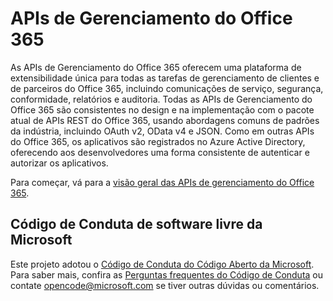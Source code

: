 # <a name="office-365-management-apis"></a>APIs de Gerenciamento do Office 365

As APIs de Gerenciamento do Office 365 oferecem uma plataforma de extensibilidade única para todas as tarefas de gerenciamento de clientes e de parceiros do Office 365, incluindo comunicações de serviço, segurança, conformidade, relatórios e auditoria. Todas as APIs de Gerenciamento do Office 365 são consistentes no design e na implementação com o pacote atual de APIs REST do Office 365, usando abordagens comuns de padrões da indústria, incluindo OAuth v2, OData v4 e JSON. Como em outras APIs do Office 365, os aplicativos são registrados no Azure Active Directory, oferecendo aos desenvolvedores uma forma consistente de autenticar e autorizar os aplicativos.

Para começar, vá para a [visão geral das APIs de gerenciamento do Office 365](https://docs.microsoft.com/office/office-365-management-api/office-365-management-apis-overview).



## <a name="microsoft-open-source-code-of-conduct"></a>Código de Conduta de software livre da Microsoft
Este projeto adotou o [Código de Conduta do Código Aberto da Microsoft](https://opensource.microsoft.com/codeofconduct/). Para saber mais, confira as [Perguntas frequentes do Código de Conduta](https://opensource.microsoft.com/codeofconduct/faq/) ou contate [opencode@microsoft.com](mailto:opencode@microsoft.com) se tiver outras dúvidas ou comentários.